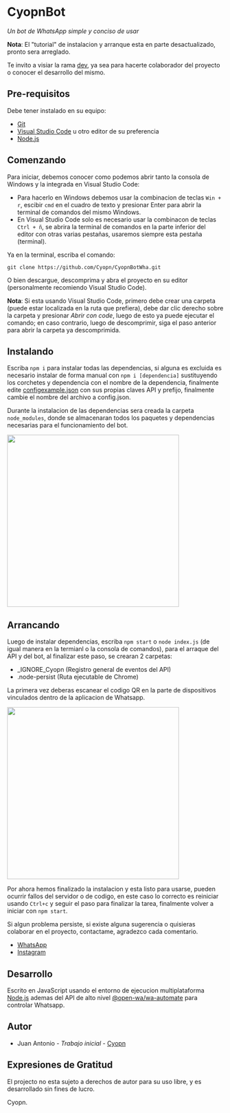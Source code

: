 # CyopnBot

_Un bot de WhatsApp simple y conciso de usar_
 
**Nota**: El "tutorial" de instalacion y arranque esta en parte desactualizado, pronto sera arreglado. 

Te invito a visiar la rama [dev](https://github.com/Cyopn/CyopnBotWha/tree/dev), ya sea para hacerte colaborador del proyecto o conocer el desarrollo del mismo.

## Pre-requisitos

Debe tener instalado en su equipo:

- [Git](https://git-scm.com/downloads)
- [Visual Studio Code](https://code.visualstudio.com/) u otro editor de su preferencia
- [Node.js](https://nodejs.org/en/)

## Comenzando

Para iniciar, debemos conocer como podemos abrir tanto la consola de Windows y la integrada en Visual Studio Code:
- Para hacerlo en Windows debemos usar la combinacion de teclas `Win + r`, escibir `cmd` en el cuadro de texto y presionar Enter para abrir la terminal de comandos del mismo Windows.
- En Visual Studio Code solo es necesario usar la combinacon de teclas `Ctrl + ñ`, se abrira la terminal de comandos en la parte inferior del editor con otras varias pestañas, usaremos siempre esta pestaña (terminal).

Ya en la terminal, escriba el comando:

```
git clone https://github.com/Cyopn/CyopnBotWha.git
``` 

O bien descargue, descomprima y abra el proyecto en su editor (personalmente recomiendo Visual Studio Code).

**Nota**: Si esta usando Visual Studio Code, primero debe crear una carpeta (puede estar localizada en la ruta que prefiera), debe dar clic derecho sobre la carpeta y presionar _Abrir con code_, luego de esto ya puede ejecutar el comando; en caso contrario, luego de descomprimir, siga el paso anterior para abrir la carpeta ya descomprimida.

## Instalando

Escriba `npm i` para instalar todas las dependencias, si alguna es excluida es necesario instalar de forma manual con `npm i [dependencia]` sustituyendo los corchetes y dependencia con el nombre de la dependencia, finalmente edite [configexample.json](https://github.com/Cyopn/CyopnBotWha/blob/master/configexample.json) con sus propias claves API y prefijo, finalmente cambie el nombre del archivo a config.json.

Durante la instalacion de las dependencias sera creada la carpeta `node_modules`, donde se almacenaran todos los paquetes y dependencias necesarias para el funcionamiento del bot.

<img
    src="https://i.imgur.com/VA1TGI0.png" height="400px">


## Arrancando

Luego de instalar dependencias, escriba `npm start` o `node index.js` (de igual manera en la termianl o la consola de comandos), para el arraque del API y del bot, al finalizar este paso, se crearan 2 carpetas:

- _IGNORE_Cyopn (Registro general de eventos del API)
- .node-persist (Ruta ejecutable de Chrome)

La primera vez deberas escanear el codigo QR en la parte de dispositivos vinculados dentro de la aplicacion de Whatsapp.

<img
    src="https://i.imgur.com/MDtfC1v.png" height="400px">

Por ahora hemos finalizado la instalacion y esta listo para usarse, pueden ocurrir fallos del servidor o de codigo, en este caso lo correcto es reiniciar usando `Ctrl+c` y seguir el paso para finalizar la tarea, finalmente volver a iniciar con `npm start`.
  
Si algun problema persiste, si existe alguna sugerencia o quisieras colaborar en el proyecto, contactame, agradezco cada comentario.
- [WhatsApp](https://wa.me/+525633592644)
- [Instagram](https://instagram.com/Cyopn_)

## Desarrollo

Escrito en JavaScript usando el entorno de ejecucion multiplataforma [Node.js](https://nodejs.org/) ademas del API de alto nivel [@open-wa/wa-automate](https://github.com/open-wa/wa-automate-nodejs) para controlar Whatsapp.

## Autor

- Juan Antonio - _Trabajo inicial_ - [Cyopn](https://github.com/Cyopn/)

## Expresiones de Gratitud

El projecto no esta sujeto a derechos de autor para su uso libre, y es desarrollado sin fines de lucro.

Cyopn.
